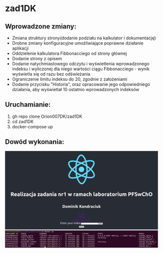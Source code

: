 # zad1DK
<h2>Wprowadzone zmiany:</h2>
      <ul>
      <li>Zmiana struktury strony(dodanie podziału na kalkulator i dokumentację)</li>
      <li>Drobne zmiany konfiguracyjne umożliwiające poprawne działanie aplikacji</li>
      <li>Oddzielenie kalkulatora Fibbonacciego od strony głównej</li>
      <li>Dodanie strony z opisem</li>
      <li>Dodanie natychmiastowego odczytu i wyświetlenia wprowadzonego indeksu i wyliczonej dla niego wartości ciągu Fibbonacciego - wynik wyświetla się od razu bez odświeżania</li>
      <li>Ograniczenie limitu indeksu do 20, zgodnie z założeniami</li>
      <li>Dodanie przycisku "Historia", oraz opracowanie jego odpowiedniego działania, aby wyświetlał 10 ostatnio wprowadzonych indeksów </li>
      </ul>
      <h2>Uruchamianie:</h2>
      <ol>
      <li>gh repo clone Orion007DK/zad1DK</li>
      <li>cd zad1DK</li>
      <li>docker-compose up</li>
      </ol>
      <h2>Dowód wykonania:</h2>
<img src="https://github.com/Orion007DK/zad1DK/blob/main/screen1.jpg">
<img src="https://github.com/Orion007DK/zad1DK/blob/main/screen2.jpg">
